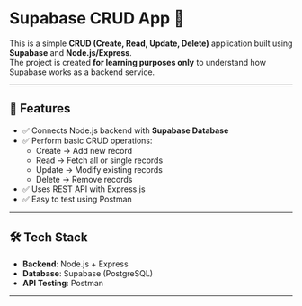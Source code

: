 # Supabase CRUD App 🚀  

This is a simple **CRUD (Create, Read, Update, Delete)** application built using **Supabase** and **Node.js/Express**.  
The project is created **for learning purposes only** to understand how Supabase works as a backend service.  

---

## 📌 Features  
- ✅ Connects Node.js backend with **Supabase Database**  
- ✅ Perform basic CRUD operations:  
  - Create → Add new record  
  - Read → Fetch all or single records  
  - Update → Modify existing records  
  - Delete → Remove records  
- ✅ Uses REST API with Express.js  
- ✅ Easy to test using Postman  

---

## 🛠️ Tech Stack  
- **Backend**: Node.js + Express  
- **Database**: Supabase (PostgreSQL)  
- **API Testing**: Postman  

---
